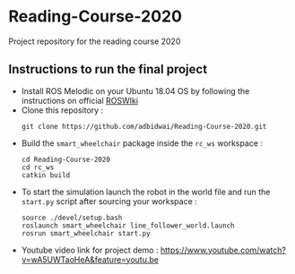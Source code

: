 # Reading-Course-2020
Project repository for the reading course 2020

## Instructions to run the final project

* Install ROS Melodic on your Ubuntu 18.04 OS by following the instructions on official [ROSWIki](http://wiki.ros.org/melodic/Installation/Ubuntu)
* Clone this repository : </br>
  ```
  git clone https://github.com/adbidwai/Reading-Course-2020.git
  ```
* Build the `smart_wheelchair` package inside the `rc_ws` workspace : </br>
  ```
  cd Reading-Course-2020
  cd rc_ws
  catkin build
  ```
* To start the simulation launch the robot in the world file and run the `start.py` script after sourcing your workspace : </br>
  ```
  source ./devel/setup.bash
  roslaunch smart_wheelchair line_follower_world.launch 
  rosrun smart_wheelchair start.py
  ```
* Youtube video link for project demo : https://www.youtube.com/watch?v=wA5UWTaoHeA&feature=youtu.be 
